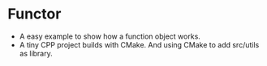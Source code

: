 # Functor
- A easy example to show how a function object works.
- A tiny CPP project builds with CMake. And using CMake to add src/utils as library. 